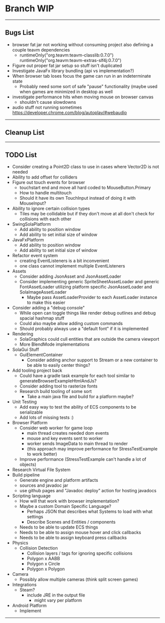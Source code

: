 # Branch WIP

-----------------------------------------------------------------------------------------------------------------------

## Bugs List
* browser fat jar not working without consuming project also defining a couple teavm dependencies
  * runtimeOnly("org.teavm:teavm-classlib:0.7.0")
    runtimeOnly("org.teavm:teavm-extras-slf4j:0.7.0")
* Figure out proper fat jar setup so stuff isn't duplicated
* Investigate JavaFx library bundling (api vs implementation?)
* When browser tab loses focus the game can run in an indeterminate state
  * Probably need some sort of safe "pause" functionality (maybe used when games are minimized in desktop as well
* investigate performance hits when moving mouse on browser canvas
  * shouldn't cause slowdowns
* audio stuff not running sometimes https://developer.chrome.com/blog/autoplay/#webaudio

-----------------------------------------------------------------------------------------------------------------------

## Cleanup List

-----------------------------------------------------------------------------------------------------------------------

## TODO List
* Consider creating a Point2D class to use in cases where Vector2D is not needed
* Ability to add offset for colliders
* Figure out touch events for browser
  * touchstart end and move all hard coded to MouseButton.Primary
  * How to handle multitouch
  * Should it have its own TouchInput instead of doing it with MouseInput?
* Ability to ignore certain collision types
  * Tiles may be collidable but if they don't move at all don't check for collisions with each other
* SwingSolaPlatform
  * Add ability to position window
  * Add ability to set initial size of window
* JavaFxPlatform
  * Add ability to position window
  * Add ability to set initial size of window
* Refactor event system
  * creating EventListeners is a bit inconvenient
  * one class cannot implement multiple EventListeners
* Assets
  * Consider adding JsonAsset and JsonAssetLoader
  * Consider implementing generic SpriteSheetAssetLoader and generic FontAssetLoader utilizing platform specific
    JsonAssetLoader and SolaImageAssetLoader
    * Maybe pass AssetLoaderProvider to each AssetLoader instance to make this easier
* Consider adding a "debug console"
  * While open can toggle things like render debug outlines and debug spacial hashmap stuff
  * Could also maybe allow adding custom commands
  * Should probably always use a "default font" if it is implemented
* Rendering
  * SolaGraphics could cull entities that are outside the camera viewport
  * More BlendMode implementations
* SolaGui Stuff
  * GuiElementContainer
    * Consider adding anchor support to Stream or a new container to be able to easily center things?
* Add tooling project back
  * Could have a gradle task example for each tool similar to generateBrowserExampleHtmlAndJs?
  * Consider adding tool to rasterize fonts
  * Research build tooling of some sort
    * Take a main java file and build for a platform maybe?
* Unit Testing
  * Add easy way to test the ability of ECS components to be serializable
  * Add lots of missing tests :)
* Browser Platform
  * Consider web worker for game loop
    * main thread creates needed dom events
    * mouse and key events sent to worker
    * worker sends ImageData to main thread to render
    * (this approach may improve performance for StressTestExample to work better)
  * Improve performance (StressTestExample can't handle a lot of objects)
* Research Virtual File System
* Build pipeline
  * Generate engine and platform artifacts
  * sources and javadoc jar
  * use github pages and "Javadoc deploy" action for hosting javadocs
* Scripting language
  * How will that work with browser implementation?
  * Maybe a custom Domain Specific Language?
    * Perhaps JSON that describes what Systems to load with what settings
    * Describe Scenes and Entities / components
  * Needs to be able to update ECS things
  * Needs to be able to assign mouse hover and click callbacks
  * Needs to be able to assign keyboard press callbacks
* Physics
  * Collision Detection
    * Collision layers / tags for ignoring specific collisions
    * Polygon x AABB
    * Polygon x Circle
    * Polygon x Polygon
* Camera
  * Possibly allow multiple cameras (think split screen games)
* Integrations
  * Steam?
    * include JRE in the output file
      * might vary per platform
* Android Platform
  * Implement

-----------------------------------------------------------------------------------------------------------------------
